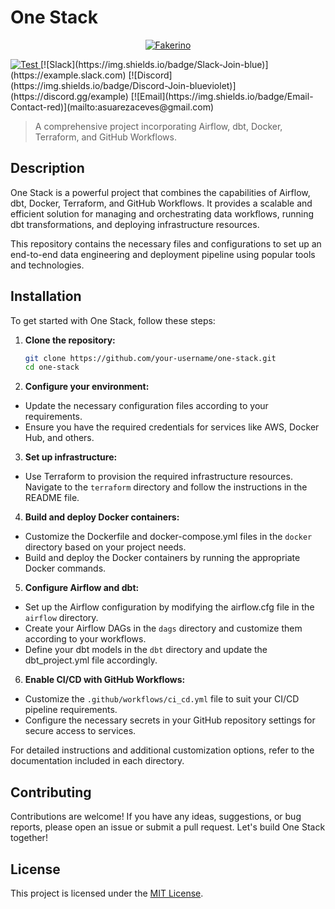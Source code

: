 # One Stack

<p align="center">
  <a href="https://fakerino.com"><img src="http://pixelartmaker-data-78746291193.nyc3.digitaloceanspaces.com/image/d98dde45d242734.png" alt="Fakerino"></a>
</p>
<a href="https://github.com/alfredosa/onestack" target="_blank">
    <img src="https://img.shields.io/github/stars/alfredosa/onestack?style=social&label=Star&maxAge=2592000" alt="Test">
</a>
[![Slack](https://img.shields.io/badge/Slack-Join-blue)](https://example.slack.com)
[![Discord](https://img.shields.io/badge/Discord-Join-blueviolet)](https://discord.gg/example)
[![Email](https://img.shields.io/badge/Email-Contact-red)](mailto:asuarezaceves@gmail.com)

> A comprehensive project incorporating Airflow, dbt, Docker, Terraform, and GitHub Workflows.

## Description

One Stack is a powerful project that combines the capabilities of Airflow, dbt, Docker, Terraform, and GitHub Workflows. It provides a scalable and efficient solution for managing and orchestrating data workflows, running dbt transformations, and deploying infrastructure resources.

This repository contains the necessary files and configurations to set up an end-to-end data engineering and deployment pipeline using popular tools and technologies.

## Installation

To get started with One Stack, follow these steps:

1. **Clone the repository:**
   ```bash
   git clone https://github.com/your-username/one-stack.git
   cd one-stack
   ```

2. **Configure your environment:**
- Update the necessary configuration files according to your requirements.
- Ensure you have the required credentials for services like AWS, Docker Hub, and others.

3. **Set up infrastructure:**
- Use Terraform to provision the required infrastructure resources. Navigate to the `terraform` directory and follow the instructions in the README file.

4. **Build and deploy Docker containers:**
- Customize the Dockerfile and docker-compose.yml files in the `docker` directory based on your project needs.
- Build and deploy the Docker containers by running the appropriate Docker commands.

5. **Configure Airflow and dbt:**
- Set up the Airflow configuration by modifying the airflow.cfg file in the `airflow` directory.
- Create your Airflow DAGs in the `dags` directory and customize them according to your workflows.
- Define your dbt models in the `dbt` directory and update the dbt_project.yml file accordingly.

6. **Enable CI/CD with GitHub Workflows:**
- Customize the `.github/workflows/ci_cd.yml` file to suit your CI/CD pipeline requirements.
- Configure the necessary secrets in your GitHub repository settings for secure access to services.

For detailed instructions and additional customization options, refer to the documentation included in each directory.

## Contributing

Contributions are welcome! If you have any ideas, suggestions, or bug reports, please open an issue or submit a pull request. Let's build One Stack together!

## License

This project is licensed under the [MIT License](LICENSE).


